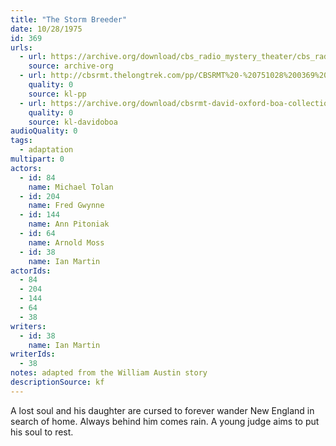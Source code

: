 ```yaml
---
title: "The Storm Breeder"
date: 10/28/1975
id: 369
urls: 
  - url: https://archive.org/download/cbs_radio_mystery_theater/cbs_radio_mystery_theater-0351-0400.zip/cbs_radio_mystery_theater-0351-0400%2Fcbsrmt_0369_the_storm_breeder.mp3
    source: archive-org
  - url: http://cbsrmt.thelongtrek.com/pp/CBSRMT%20-%20751028%200369%20The%20Storm%20Breeder_pp.mp3
    quality: 0
    source: kl-pp
  - url: https://archive.org/download/cbsrmt-david-oxford-boa-collection/CBSRMT-751028-0369-The-Storm-Breeder-(128-44)_WBBM-JE-{BoA}.mp3
    quality: 0
    source: kl-davidoboa
audioQuality: 0
tags: 
  - adaptation
multipart: 0
actors:  
  - id: 84
    name: Michael Tolan  
  - id: 204
    name: Fred Gwynne  
  - id: 144
    name: Ann Pitoniak  
  - id: 64
    name: Arnold Moss  
  - id: 38
    name: Ian Martin
actorIds:  
  - 84  
  - 204  
  - 144  
  - 64  
  - 38
writers:  
  - id: 38
    name: Ian Martin
writerIds:  
  - 38
notes: adapted from the William Austin story
descriptionSource: kf
---
```

A lost soul and his daughter are cursed to forever wander New England in search of home. Always behind him comes rain. A young judge aims to put his soul to rest.